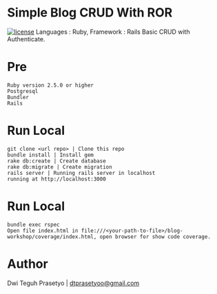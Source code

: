 # Simple Blog CRUD With ROR
 [![license](https://img.shields.io/github/license/mashape/apistatus.svg)]() 
Languages : Ruby, Framework : Rails
Basic CRUD with Authenticate.  

# Pre
    Ruby version 2.5.0 or higher
    Postgresql
    Bundler
    Rails

# Run Local
  
    git clone <url repo> | Clone this repo
    bundle install | Install gem
    rake db:create | Create database
    rake db:migrate | Create migration
    rails server | Running rails server in localhost
    running at http://localhost:3000

# Run Local
  
  
    bundle exec rspec
    Open file index.html in file:///<your-path-to-file>/blog-workshop/coverage/index.html, open browser for show code coverage.


# Author
Dwi Teguh Prasetyo | dtprasetyoo@gmail.com